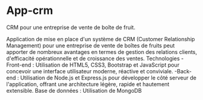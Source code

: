 # App-crm
CRM pour une entreprise de vente de boîte de fruit.

Application de mise en place d'un système de CRM (Customer Relationship Management) pour une entreprise de vente de boîtes de fruits peut apporter de nombreux avantages en termes de gestion des relations clients, d'efficacité opérationnelle et de croissance des ventes.
Technologies
-Front-end : Utilisation de HTML5, CSS3, Bootstrap et JavaScript pour concevoir une interface utilisateur moderne, réactive et conviviale.
-Back-end : Utilisation de Node.js et Express.js pour développer le côté serveur de l'application, offrant une architecture légère, rapide et hautement extensible.
Base de données : Utilisation de MongoDB